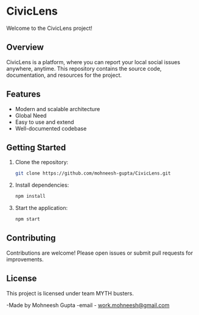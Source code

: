 # CivicLens

Welcome to the CivicLens project!

## Overview

CivicLens is a platform, where you can report your local social issues anywhere, anytime. This repository contains the source code, documentation, and resources for the project.

## Features

- Modern and scalable architecture
- Global Need
- Easy to use and extend
- Well-documented codebase

## Getting Started

1. Clone the repository:
    ```bash
    git clone https://github.com/mohneesh-gupta/CivicLens.git
    ```
2. Install dependencies:
    ```bash
    npm install
    ```
3. Start the application:
    ```bash
    npm start
    ```

## Contributing

Contributions are welcome! Please open issues or submit pull requests for improvements.

## License

This project is licensed under team MYTH busters.

-Made by Mohneesh Gupta
-email - work.mohneesh@gmail.com
